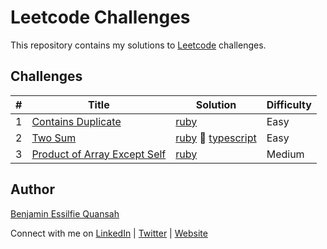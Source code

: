 # Leetcode Challenges

This repository contains my solutions to [Leetcode](https://leetcode.com/essilfiequansah/) challenges.

## Challenges

| # | Title | Solution | Difficulty |
|---| ----- | -------- | ---------- |
| 1 | [Contains Duplicate](https://leetcode.com/problems/contains-duplicate/) | [ruby](./ruby/contains_duplicate.rb) | Easy |
| 2 | [Two Sum](https://leetcode.com/problems/two-sum/) | [ruby](./ruby/two_sum.rb) 🔹 [typescript](./typescript/twoSum.ts) | Easy |
| 3 | [Product of Array Except Self](https://leetcode.com/problems/product-of-array-except-self/) | [ruby](./ruby/product_of_array_except_self.rb) | Medium |

## Author

[Benjamin Essilfie Quansah](https://github.com/essilfiequansah)

Connect with me on [LinkedIn](https://www.linkedin.com/in/benessilfie/) | [Twitter](https://twitter.com/essiIfie) | [Website](https://essilfie.dev)
